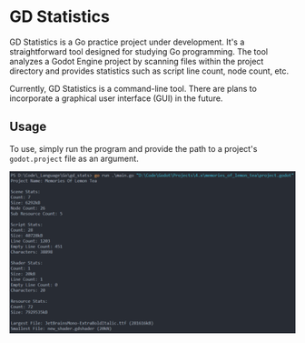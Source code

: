 # GD Statistics

GD Statistics is a Go practice project under development. It's a straightforward tool designed for studying Go programming. The tool analyzes a Godot Engine project by scanning files within the project directory and provides statistics such as script line count, node count, etc.

Currently, GD Statistics is a command-line tool. There are plans to incorporate a graphical user interface (GUI) in the future.

## Usage

To use, simply run the program and provide the path to a project's `godot.project` file as an argument.

![Project demo image](demo.png "Demo")